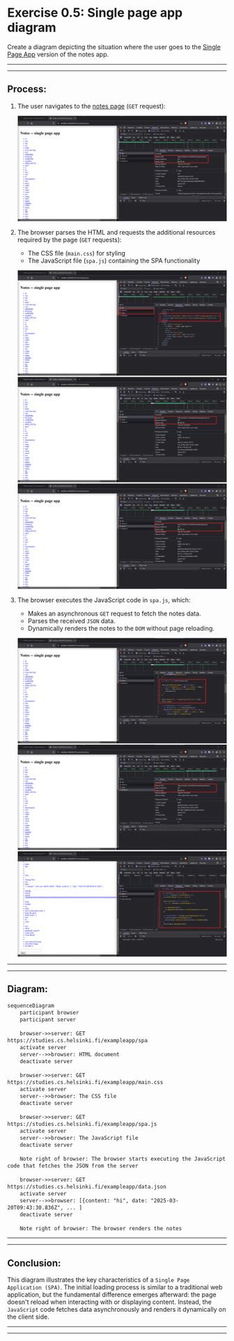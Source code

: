 # Exercise 0.5: Single page app diagram

Create a diagram depicting the situation where the user goes to the [Single Page App](https://studies.cs.helsinki.fi/exampleapp/spa) version of the notes app.

---
---

## Process:

1. The user navigates to the [notes page](https://studies.cs.helsinki.fi/exampleapp/spa) (`GET` request):

    ![image0](/.github/images/part0/05_00.png)


2. The browser parses the HTML and requests the additional resources required by the page (`GET` requests):
   - The CSS file (`main.css`) for styling
   - The JavaScript file (`spa.js`) containing the SPA functionality

    ![image1](/.github/images/part0/05_01.png)
    ![image2](/.github/images/part0/05_02.png)
    ![image3](/.github/images/part0/05_03.png)

3. The browser executes the JavaScript code in `spa.js`, which:
   - Makes an asynchronous `GET` request to fetch the notes data.
   - Parses the received `JSON` data.
   - Dynamically renders the notes to the `DOM` without page reloading.

    ![image4](/.github/images/part0/05_04.png)
    ![image5](/.github/images/part0/05_05.png)
    ![image6](/.github/images/part0/05_06.png)

---
---

## Diagram:

```mermaid
sequenceDiagram
    participant browser
    participant server

    browser->>server: GET https://studies.cs.helsinki.fi/exampleapp/spa
    activate server
    server-->>browser: HTML document
    deactivate server

    browser->>server: GET https://studies.cs.helsinki.fi/exampleapp/main.css
    activate server
    server-->>browser: The CSS file
    deactivate server

    browser->>server: GET https://studies.cs.helsinki.fi/exampleapp/spa.js
    activate server
    server-->>browser: The JavaScript file
    deactivate server

    Note right of browser: The browser starts executing the JavaScript code that fetches the JSON from the server

    browser->>server: GET https://studies.cs.helsinki.fi/exampleapp/data.json
    activate server
    server-->>browser: [{content: "hi", date: "2025-03-20T09:43:30.836Z", ... ]
    deactivate server

    Note right of browser: The browser renders the notes

```

---
---

## Conclusion:

This diagram illustrates the key characteristics of a `Single Page Application (SPA)`. The initial loading process is similar to a traditional web application, but the fundamental difference emerges afterward: the page doesn't reload when interacting with or displaying content. Instead, the `JavaScript` code fetches data asynchronously and renders it dynamically on the client side.


---
---